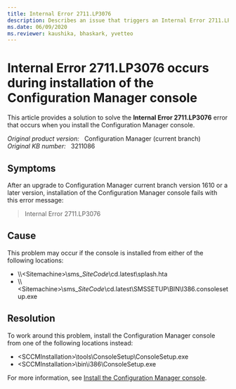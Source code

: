 ```yaml
---
title: Internal Error 2711.LP3076
description: Describes an issue that triggers an Internal Error 2711.LP3076 error that occurs during the installation of the Configuration Manager console.
ms.date: 06/09/2020
ms.reviewer: kaushika, bhaskark, yvetteo
---
```

# Internal Error 2711.LP3076 occurs during installation of the Configuration Manager console

This article provides a solution to solve the **Internal Error 2711.LP3076** error that occurs when you install the Configuration Manager console.

_Original product version:_ &nbsp; Configuration Manager (current branch)  
_Original KB number:_ &nbsp; 3211086

## Symptoms

After an upgrade to Configuration Manager current branch version 1610 or a later version, installation of the Configuration Manager console fails with this error message:

> Internal Error 2711.LP3076

## Cause

This problem may occur if the console is installed from either of the following locations:

- \\\\\<Sitemachine>\sms_*SiteCode*\cd.latest\splash.hta
- \\\\\<Sitemachine>\sms_*SiteCode*\cd.latest\SMSSETUP\BIN\I386.consolesetup.exe

## Resolution

To work around this problem, install the Configuration Manager console from one of the following locations instead:

- \<SCCMInstallation>\tools\ConsoleSetup\ConsoleSetup.exe
- \<SCCMInstallation>\bin\i386\ConsoleSetup.exe

For more information, see [Install the Configuration Manager console](/mem/configmgr/core/servers/deploy/install/install-consoles).
